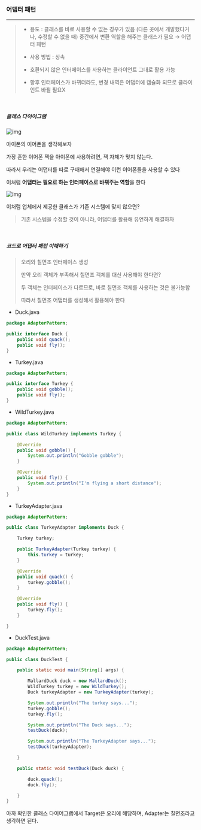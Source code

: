 ### 어댑터 패턴

---

> - 용도 : 클래스를 바로 사용할 수 없는 경우가 있음 (다른 곳에서 개발했다거나, 수정할 수 없을 때)
>   중간에서 변환 역할을 해주는 클래스가 필요 → 어댑터 패턴
>
> - 사용 방법 : 상속
> - 호환되지 않은 인터페이스를 사용하는 클라이언트 그대로 활용 가능
>
> - 향후 인터페이스가 바뀌더라도, 변경 내역은 어댑터에 캡슐화 되므로 클라이언트 바뀔 필요X



<br>

##### 클래스 다이어그램

![img](https://t1.daumcdn.net/cfile/tistory/99D2F0445C6A152229)



아이폰의 이어폰을 생각해보자

가장 흔한 이어폰 잭을 아이폰에 사용하려면, 잭 자체가 맞지 않는다.

따라서 우리는 어댑터를 따로 구매해서 연결해야 이런 이어폰들을 사용할 수 있다



이처럼 **어댑터는 필요로 하는 인터페이스로 바꿔주는 역할**을 한다





![img](https://t1.daumcdn.net/cfile/tistory/99F3134C5C6A152D31)

이처럼 업체에서 제공한 클래스가 기존 시스템에 맞지 않으면?

> 기존 시스템을 수정할 것이 아니라, 어댑터를 활용해 유연하게 해결하자



<br>

##### 코드로 어댑터 패턴 이해하기

> 오리와 칠면조 인터페이스 생성
>
> 만약 오리 객체가 부족해서 칠면조 객체를 대신 사용해야 한다면?
>
> 두 객체는 인터페이스가 다르므로, 바로 칠면조 객체를 사용하는 것은 불가능함
>
> 따라서 칠면조 어댑터를 생성해서 활용해야 한다



- Duck.java

```java
package AdapterPattern;

public interface Duck {
	public void quack();
	public void fly();
}
```



- Turkey.java

```java
package AdapterPattern;

public interface Turkey {
	public void gobble();
	public void fly();
}
```



-  WildTurkey.java

```java
package AdapterPattern;

public class WildTurkey implements Turkey {

	@Override
	public void gobble() {
		System.out.println("Gobble gobble");
	}

	@Override
	public void fly() {
		System.out.println("I'm flying a short distance");
	}
}
```

- TurkeyAdapter.java

```java
package AdapterPattern;

public class TurkeyAdapter implements Duck {

	Turkey turkey;

	public TurkeyAdapter(Turkey turkey) {
		this.turkey = turkey;
	}

	@Override
	public void quack() {
		turkey.gobble();
	}

	@Override
	public void fly() {
		turkey.fly();
	}

}
```

- DuckTest.java

```java
package AdapterPattern;

public class DuckTest {

	public static void main(String[] args) {

		MallardDuck duck = new MallardDuck();
		WildTurkey turkey = new WildTurkey();
		Duck turkeyAdapter = new TurkeyAdapter(turkey);

		System.out.println("The turkey says...");
		turkey.gobble();
		turkey.fly();

		System.out.println("The Duck says...");
		testDuck(duck);

		System.out.println("The TurkeyAdapter says...");
		testDuck(turkeyAdapter);

	}

	public static void testDuck(Duck duck) {

		duck.quack();
		duck.fly();

	}
}
```
아까 확인한 클래스 다이어그램에서 Target은 오리에 해당하며, Adapter는 칠면조라고 생각하면 된다.

